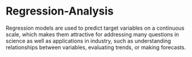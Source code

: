 # Regression-Analysis
Regression models are used to predict target variables on a continuous scale, which makes them attractive for addressing many questions in science as well as
applications in industry, such as understanding relationships between variables,
evaluating trends, or making forecasts.
